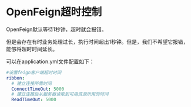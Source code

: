 # OpenFeign超时控制

OpenFeign默认等待1秒钟，超时就会报错。

但是会存在有时业务处理过长，执行时间超出1秒钟。但是，我们不希望它报错，能够将超时时间延长。

可以在application.yml文件配置如下：

```yml
#设置feign客户端超时时间
ribbon:
  # 建立连接所需时间
  ConnectTimeOut: 5000
  # 建立连接后从服务器读取到可用资源所用的时间
  ReadTimeOut: 5000
```

